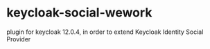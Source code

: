 # keycloak-social-wework
plugin for keycloak 12.0.4, in order to extend Keycloak Identity Social Provider
